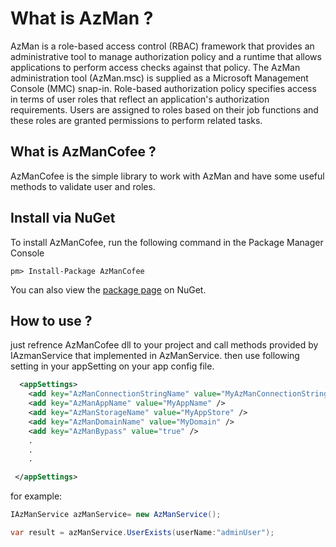 # What is AzMan ?
AzMan is a role-based access control (RBAC) framework that provides an administrative tool to manage authorization policy and a runtime that allows applications to perform access checks against that policy. The AzMan administration tool (AzMan.msc) is supplied as a Microsoft Management Console (MMC) snap-in.
Role-based authorization policy specifies access in terms of user roles that reflect an application's authorization requirements. Users are assigned to roles based on their job functions and these roles are granted permissions to perform related tasks.

 What is AzManCofee ?
 --------------------
AzManCofee is the simple library to work with AzMan and have some useful methods to validate user and roles.

Install via NuGet
--------------------
To install AzManCofee, run the following command in the Package Manager Console
```code
pm> Install-Package AzManCofee
```
You can also view the [package page](https://www.nuget.org/packages/AzManCofee) on NuGet.


 How to use ?
 -------------
just refrence AzManCofee dll to your project and call methods provided by IAzmanService that implemented in AzManService.
then use following setting in your appSetting on your app config file.

```xml
  <appSettings>
    <add key="AzManConnectionStringName" value="MyAzManConnectionStringName" />
    <add key="AzManAppName" value="MyAppName" />
    <add key="AzManStorageName" value="MyAppStore" />
    <add key="AzManDomainName" value="MyDomain" />
    <add key="AzManBypass" value="true" />
	.
	.
	.

 </appSettings>
```

for example:

```c#
IAzManService azManService= new AzManService();

var result = azManService.UserExists(userName:"adminUser");
```
